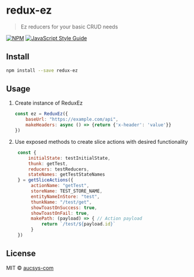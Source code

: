 # redux-ez

> Ez reducers for your basic CRUD needs

[![NPM](https://img.shields.io/npm/v/redux-ez.svg)](https://www.npmjs.com/package/redux-ez) [![JavaScript Style Guide](https://img.shields.io/badge/code_style-standard-brightgreen.svg)](https://standardjs.com)

## Install

```bash
npm install --save redux-ez
```

## Usage
1. Create instance of ReduxEz
    ```jsx
    const ez = ReduxEz({
        baseUrl: "https://example.com/api",
        makeHeaders: async () => {return {'x-header': 'value'}}
    })
    ```
1. Use exposed methods to create slice actions with desired functionality
   ```jsx
    const {
        initialState: testInitialState,
        thunk: getTest,
        reducers: testReducers,
        stateNames: getTestStateNames
    } = getSliceActions({
         actionName: "getTest",
         storeName: TEST_STORE_NAME,
         entityNameInStore: "test",
         thunkName: "/test/get",
         showToastOnSuccess: true,
         showToastOnFail: true,
         makePath: (payload) => { // Action payload
             return `/test/${payload.id}`
         }
    })

   ```

## License

MIT © [aucsys-com](https://github.com/aucsys-com)
